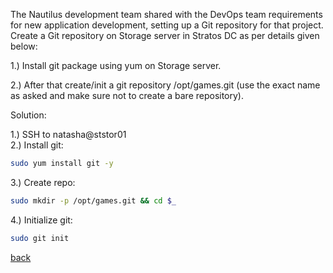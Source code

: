 The Nautilus development team shared with the DevOps team requirements for new application development, setting up a Git repository for that project. Create a Git repository on Storage server in Stratos DC as per details given below:  

1.) Install git package using yum on Storage server.  

2.) After that create/init a git repository /opt/games.git (use the exact name as asked and make sure not to create a bare repository).  

Solution:  

1.) SSH to natasha@ststor01  
2.) Install git:  
```bash
sudo yum install git -y
```

3.) Create repo:  
```bash
sudo mkdir -p /opt/games.git && cd $_
```

4.) Initialize git:  
```bash
sudo git init
```

[back](https://github.com/harshitsahu2311)  
